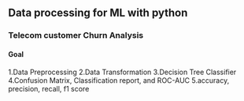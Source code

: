 ## Data processing for ML with python
### Telecom customer Churn Analysis 
#### Goal
1.Data Preprocessing
2.Data Transformation
3.Decision Tree Classifier
4.Confusion Matrix, Classification report, and ROC-AUC
5.accuracy, precision, recall, f1 score
